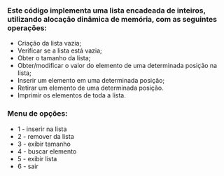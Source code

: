 ### Este código implementa uma lista encadeada de inteiros, utilizando alocação dinâmica de memória, com as seguintes operações:

- Criação da lista vazia;
- Verificar se a lista está vazia;
- Obter o tamanho da lista;
- Obter/modificar o valor do elemento de uma determinada posição na lista;
- Inserir um elemento em uma determinada posição;
- Retirar um elemento de uma determinada posição.
- Imprimir os elementos de toda a lista. 

### Menu de opções:
- 1 - inserir na lista
 - 2 - remover da lista
 - 3 - exibir tamanho
 - 4 - buscar elemento
 - 5 - exibir lista
 - 6 - sair
